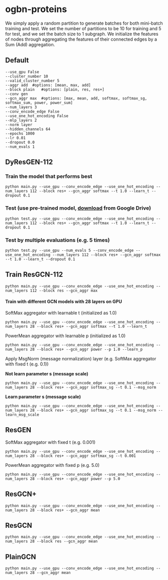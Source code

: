 # ogbn-proteins

We simply apply a random partition to generate batches for both mini-batch training and test. We set the number of partitions to be 10 for training and 5 for test, and we set the batch size to 1 subgraph.  We initialize the features of nodes through aggregating the features of their connected edges by a Sum (Add) aggregation.
## Default 
    --use_gpu False 
    --cluster_number 10 
    --valid_cluster_number 5 
    --aggr add 	#options: [mean, max, add]
    --block plain 	#options: [plain, res, res+]
    --conv gen
    --gcn_aggr max 	#options: [max, mean, add, softmax, softmax_sg, softmax_sum, power, power_sum]
    --num_layers 3
    --conv_encode_edge False
    --use_one_hot_encoding False
    --mlp_layers 2
    --norm layer
    --hidden_channels 64
    --epochs 1000
    --lr 0.01
    --dropout 0.0
    --num_evals 1

## DyResGEN-112

### Train the model that performs best
	python main.py --use_gpu --conv_encode_edge --use_one_hot_encoding --num_layers 112 --block res+ --gcn_aggr softmax --t 1.0 --learn_t --dropout 0.1 
### Test (use pre-trained model, [download](https://drive.google.com/file/d/1LjsgXZo02WgzpIJe-SQHrbrwEuQl8VQk/view?usp=sharing) from Google Drive)
	python test.py --use_gpu --conv_encode_edge --use_one_hot_encoding --num_layers 112 --block res+ --gcn_aggr softmax --t 1.0 --learn_t --dropout 0.1
### Test by multiple evaluations (e.g. 5 times)

    python test.py --use_gpu --num_evals 5 --conv_encode_edge --use_one_hot_encoding --num_layers 112 --block res+ --gcn_aggr softmax --t 1.0 --learn_t --dropout 0.1 
    
## Train ResGCN-112
	python main.py --use_gpu --conv_encode_edge --use_one_hot_encoding --num_layers 112 --block res --gcn_aggr max

#### Train with different GCN models with 28 layers on GPU 

SoftMax aggregator with learnable t (initialized as 1.0)

    python main.py --use_gpu --conv_encode_edge --use_one_hot_encoding --num_layers 28 --block res+ --gcn_aggr softmax --t 1.0 --learn_t

PowerMean aggregator with learnable p (initialized as 1.0)

    python main.py --use_gpu --conv_encode_edge --use_one_hot_encoding --num_layers 28 --block res+ --gcn_aggr power --p 1.0 --learn_p

Apply MsgNorm (message normalization) layer (e.g. SoftMax aggregator with fixed t (e.g. 0.1))

**Not learn parameter s (message scale)**

    python main.py --use_gpu --conv_encode_edge --use_one_hot_encoding --num_layers 28 --block res+ --gcn_aggr softmax_sg --t 0.1 --msg_norm
**Learn parameter s (message scale)**

    python main.py --use_gpu --conv_encode_edge --use_one_hot_encoding --num_layers 28 --block res+ --gcn_aggr softmax_sg --t 0.1 --msg_norm --learn_msg_scale
    
## ResGEN
SoftMax aggregator with fixed t (e.g. 0.001)

    python main.py --use_gpu --conv_encode_edge --use_one_hot_encoding --num_layers 28 --block res+ --gcn_aggr softmax_sg --t 0.001
    
PowerMean aggregator with fixed p (e.g. 5.0)
  
    python main.py --use_gpu --conv_encode_edge --use_one_hot_encoding --num_layers 28 --block res+ --gcn_aggr power --p 5.0
## ResGCN+
	python main.py --use_gpu --conv_encode_edge --use_one_hot_encoding --num_layers 28 --block res+ --gcn_aggr mean
## ResGCN 
	python main.py --use_gpu --conv_encode_edge --use_one_hot_encoding --num_layers 28 --block res --gcn_aggr mean
## PlainGCN 
	python main.py --use_gpu --conv_encode_edge --use_one_hot_encoding --num_layers 28 --gcn_aggr mean



    
